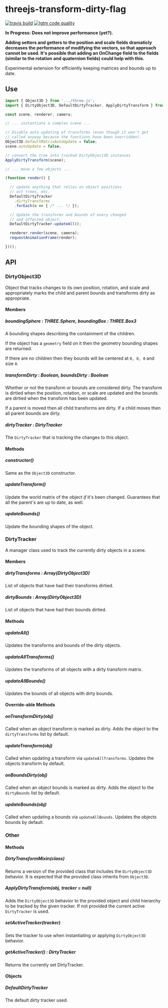 # threejs-transform-dirty-flag

[![travis build](https://img.shields.io/travis/gkjohnson/threejs-transform-dirty-flag.svg?style=flat-square)](https://travis-ci.org/gkjohnson/threejs-transform-dirty-flag)
[![lgtm code quality](https://img.shields.io/lgtm/grade/javascript/g/gkjohnson/threejs-transform-dirty-flag.svg?style=flat-square&label=code-quality)](https://lgtm.com/projects/g/gkjohnson/threejs-transform-dirty-flag/)

**In Progress: Does not improve performance (yet?).**

**Adding setters and getters to the position and scale fields dramaticly decreases the performance of modifying the vectors, so that approach cannot be used. It's possible that adding an OnChange field to the fields (similar to the rotation and quaternion fields) could help with this.**

Experimental extension for efficiently keeping matrices and bounds up to date.

## Use

```js
import { Object3D } from '.../three.js';
import { DirtyObject3D, DefaultDirtyTracker, ApplyDirtyTransform } from '.../dirty-transform-flag.js';

const scene, renderer, camera;

// ... instantiate a complex scene ...

// Disable auto updating of transforms (even though it won't get
// called anyway because the functions have been overridden).
Object3D.DefaultMatrixAutoUpdate = false;
scene.autoUpdate = false;

// convert the tree into tracked DirtyObject3D instances
ApplyDirtyTransform(scene);

// ... move a few objects ...

(function render() {

  // update anything that relies on object positions
  // oct trees, etc.
  DefaultDirtyTracker
    .dirtyTransforms
    .forEach(o => { /* ... */ });

  // Update the transforms and bounds of every changed
  // and affected object.
  DefaultDirtyTracker.updateAll();

  renderer.render(scene, camera);
  requestAnimationFrame(render);

})();
```

## API

### DirtyObject3D

Object that tracks changes to its own position, rotation, and scale and appropriately marks the child and parent bounds and transforms dirty as appropriate.

#### Members
##### boundingSphere : THREE.Sphere, boundingBox : THREE.Box3

A bounding shapes describing the containment of the children.

If the object has a `geometry` field on it then the geometry bounding shapes are returned.

If there are no children then they bounds will be centered at `0, 0, 0` and size `0`.

##### transformDirty : Boolean, boundsDirty : Boolean

Whether or not the transform or bounds are considered dirty. The transform is dirtied when the position, rotation, or scale are updated and the bounds are dirtied when the transform has been updated.

If a parent is moved then all child transforms are dirty. If a child moves then all parent bounds are dirty.

##### dirtyTracker : DirtyTracker

The `DirtyTracker` that is tracking the changes to this object.

#### Methods
##### constructor()

Same as the `Object3D` constructor.

##### updateTransform()

Update the world matrix of the object _if_ it's been changed. Guarantees that all the parent's are up to date, as well.

##### updateBounds()

Update the bounding shapes of the object.

### DirtyTracker

A manager class used to track the currently dirty objects in a scene.

#### Members
##### dirtyTransforms : Array(DirtyObject3D)

List of objects that have had their transforms dirtied.

##### dirtyBounds : Array(DirtyObject3D)

List of objects that have had their bounds dirtied.

#### Methods
##### updateAll()

Updates the transforms and bounds of the dirty objects.

##### updateAllTransforms()

Updates the transforms of all objects with a dirty transform matrix.

##### updateAllBounds()

Updates the bounds of all objects with dirty bounds.

#### Override-able Methods
##### onTransformDirty(obj)

Called when an object transform is marked as dirty. Adds the object to the `dirtyTransforms` list by default.

##### updateTransform(obj)

Called when updating a transform via `updateAllTransforms`. Updates the objects transform by default.

##### onBoundsDirty(obj)

Called when an object bounds is marked as dirty. Adds the object to the `dirtyBounds` list by default.

##### updateBounds(obj)

Called when updating a bounds via `updateAllBounds`. Updates the objects bounds by default.

### Other

#### Methods
##### DirtyTransformMixin(class)

Returns a version of the provided class that includes the `DirtyObject3D` behavior. It is expected that the provided class inherits from `Object3D`.

##### ApplyDirtyTransform(obj, tracker = null)

Adds the `DirtyObject3D` behavior to the provided object and child hierarchy to be tracked by the given tracker. If not provided the current active `DirtyTracker` is used.

##### setActiveTracker(tracker)

Sets the tracker to use when instantiating or applying `DirtyObject3D` behavior.

##### getActiveTracker() : DirtyTracker

Returns the currently set DirtyTracker.

#### Objects
##### DefaultDirtyTracker

The default dirty tracker used.
